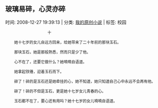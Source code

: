 
<h2>玻璃易碎，心灵亦碎</h2>

<span class="time SG_txtc">时间: 2008-12-27 19:39:13 | 分类: [我的原创小说](./BlogClass_我的原创小说.md) | 标签: 校园</span>
<!--
<table>
    <tbody>
        <tr>
            <td>时间: 2008-12-27 19:39:13</td>
            <td>分类: [我的原创小说](./BlogClass_我的原创小说.md) </td>
            <td> 标签: 校园 </td>
        </tr>
    </tbody>
</table>
-->
<div class="articalContent" id="sina_keyword_ad_area2">
<p style="TEXT-INDENT: 2em"><font style="FONT-SIZE: 12px"> <wbr/> <wbr/> <wbr/> <wbr/> <wbr/> <wbr/> <wbr/> <wbr/> <wbr/> <wbr/> <wbr/> <wbr/> <wbr/> <wbr/> <wbr/> <wbr/> <wbr/> <wbr/> <wbr/> <wbr/> <wbr/> <wbr/> <wbr/> <wbr/> <wbr/> <wbr/> <wbr/> <wbr/> <wbr/> <wbr/> <wbr/>
十</font></p>
<p style="TEXT-INDENT: 2em"><font style="FONT-SIZE: 12px">她十七岁的女儿自远方回来，给她带来了二十年前的那块玉石。</font></p>
<p style="TEXT-INDENT: 2em"><font style="FONT-SIZE: 12px">那块玉石，她是那般熟悉，然而只是少了他。</font></p>
<p style="TEXT-INDENT: 2em"><font style="FONT-SIZE: 12px">心不在了，还要它做什么？她喃喃自语道。</font></p>
<p style="TEXT-INDENT: 2em"><font style="FONT-SIZE: 12px">她拿起铁锤，迎着玉石而下。</font></p>
<p style="TEXT-INDENT: 2em"><font style="FONT-SIZE: 12px">碎了！碎的是玉石还是她牵挂的心，她不知道，她只知道自己心中永远不会再有他。</font></p>
<p style="TEXT-INDENT: 2em"><font style="FONT-SIZE: 12px">碎了！碎的不但是玉石，更是她十七岁女儿青春的心。</font></p>
<p style="TEXT-INDENT: 2em"><font style="FONT-SIZE: 12px">玉石都不在了，要心还有用吗？她十七岁的女儿喃喃自语道。</font></p>
</div>
